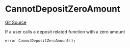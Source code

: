 # CannotDepositZeroAmount
[Git Source](https://github.com/FloorDAO/floor-v2/blob/fd4de86a192de96d73fe2e56a84ec542b57b1c69/src/contracts/utils/Errors.sol)

If a user calls a deposit related function with a zero amount


```solidity
error CannotDepositZeroAmount();
```

